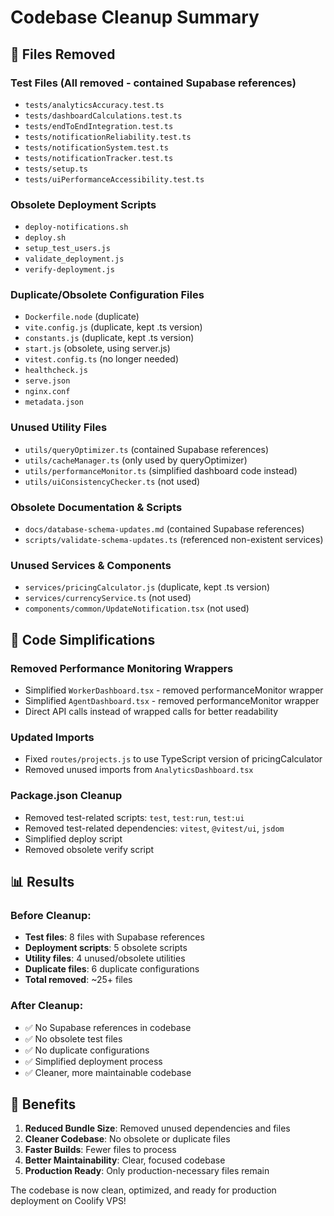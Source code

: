 # Codebase Cleanup Summary

## 🧹 Files Removed

### Test Files (All removed - contained Supabase references)
- `tests/analyticsAccuracy.test.ts`
- `tests/dashboardCalculations.test.ts`
- `tests/endToEndIntegration.test.ts`
- `tests/notificationReliability.test.ts`
- `tests/notificationSystem.test.ts`
- `tests/notificationTracker.test.ts`
- `tests/setup.ts`
- `tests/uiPerformanceAccessibility.test.ts`

### Obsolete Deployment Scripts
- `deploy-notifications.sh`
- `deploy.sh`
- `setup_test_users.js`
- `validate_deployment.js`
- `verify-deployment.js`

### Duplicate/Obsolete Configuration Files
- `Dockerfile.node` (duplicate)
- `vite.config.js` (duplicate, kept .ts version)
- `constants.js` (duplicate, kept .ts version)
- `start.js` (obsolete, using server.js)
- `vitest.config.ts` (no longer needed)
- `healthcheck.js`
- `serve.json`
- `nginx.conf`
- `metadata.json`

### Unused Utility Files
- `utils/queryOptimizer.ts` (contained Supabase references)
- `utils/cacheManager.ts` (only used by queryOptimizer)
- `utils/performanceMonitor.ts` (simplified dashboard code instead)
- `utils/uiConsistencyChecker.ts` (not used)

### Obsolete Documentation & Scripts
- `docs/database-schema-updates.md` (contained Supabase references)
- `scripts/validate-schema-updates.ts` (referenced non-existent services)

### Unused Services & Components
- `services/pricingCalculator.js` (duplicate, kept .ts version)
- `services/currencyService.ts` (not used)
- `components/common/UpdateNotification.tsx` (not used)

## 🔧 Code Simplifications

### Removed Performance Monitoring Wrappers
- Simplified `WorkerDashboard.tsx` - removed performanceMonitor wrapper
- Simplified `AgentDashboard.tsx` - removed performanceMonitor wrapper
- Direct API calls instead of wrapped calls for better readability

### Updated Imports
- Fixed `routes/projects.js` to use TypeScript version of pricingCalculator
- Removed unused imports from `AnalyticsDashboard.tsx`

### Package.json Cleanup
- Removed test-related scripts: `test`, `test:run`, `test:ui`
- Removed test-related dependencies: `vitest`, `@vitest/ui`, `jsdom`
- Simplified deploy script
- Removed obsolete verify script

## 📊 Results

### Before Cleanup:
- **Test files**: 8 files with Supabase references
- **Deployment scripts**: 5 obsolete scripts
- **Utility files**: 4 unused/obsolete utilities
- **Duplicate files**: 6 duplicate configurations
- **Total removed**: ~25+ files

### After Cleanup:
- ✅ No Supabase references in codebase
- ✅ No obsolete test files
- ✅ No duplicate configurations
- ✅ Simplified deployment process
- ✅ Cleaner, more maintainable codebase

## 🎯 Benefits

1. **Reduced Bundle Size**: Removed unused dependencies and files
2. **Cleaner Codebase**: No obsolete or duplicate files
3. **Faster Builds**: Fewer files to process
4. **Better Maintainability**: Clear, focused codebase
5. **Production Ready**: Only production-necessary files remain

The codebase is now clean, optimized, and ready for production deployment on Coolify VPS!